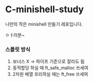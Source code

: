 # C-minishell-study
나만의 작은 minishell 만들기 레포입니다.

ㅇㅕ러분~

### 스플릿 방식
1. 보너스 X -> 파이프 기준으로 잘라도 됨
2. 동적할당 하실 때 ft_safe_malloc 쓰세여
3. 2차원 배열 프리하실 때는 ft_free 쓰세여
